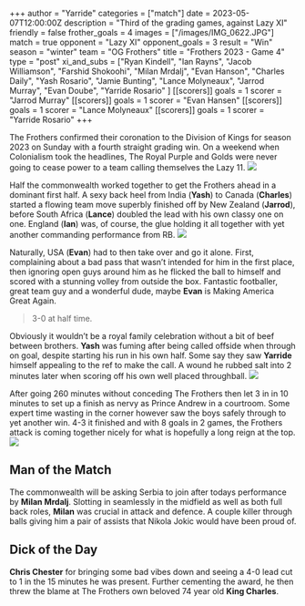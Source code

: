 +++
author = "Yarride"
categories = ["match"]
date = 2023-05-07T12:00:00Z
description = "Third of the grading games, against Lazy XI"
friendly = false
frother_goals = 4
images  = ["/images/IMG_0622.JPG"]
match = true
opponent = "Lazy XI"
opponent_goals = 3
result = "Win"
season = "winter"
team = "OG Frothers"
title = "Frothers 2023 - Game 4"
type = "post"
xi_and_subs = ["Ryan Kindell", "Ian Rayns", "Jacob Williamson", "Farshid Shokoohi", "Milan Mrdalj", "Evan Hanson", "Charles Daily", "Yash Rosario", "Jamie Bunting", "Lance Molyneaux", "Jarrod Murray", "Evan Doube", "Yarride Rosario" ]
[[scorers]]
goals = 1
scorer = "Jarrod Murray"
[[scorers]]
goals = 1
scorer = "Evan Hansen"
[[scorers]]
goals = 1
scorer = "Lance Molyneaux"
[[scorers]]
goals = 1
scorer = "Yarride Rosario"
+++

The Frothers confirmed their coronation to the Division of Kings for season 2023 on Sunday with a fourth straight grading win. On a weekend when Colonialism took the headlines, The Royal Purple and Golds were never going to cease power to a team calling themselves the Lazy 11.
![](/images/IMG_0617.JPG)

Half the commonwealth worked together to get the Frothers ahead in a dominant first half. A sexy back heel from India (**Yash**) to Canada (**Charles**) started a flowing team move superbly finished off by New Zealand (**Jarrod**), before South Africa (**Lance**) doubled the lead with his own classy one on one. England (**Ian**) was, of course, the glue holding it all together with yet another commanding performance from RB.
![](/images/IMG_0622.JPG)

Naturally, USA (**Evan**) had to then take over and go it alone. First, complaining about a bad pass that wasn’t intended for him in the first place, then ignoring open guys around him as he flicked the ball to himself and scored with a stunning volley from outside the box. Fantastic footballer, great team guy and a wonderful dude, maybe **Evan** is Making America Great Again.
> 3-0 at half time.

Obviously it wouldn’t be a royal family celebration without a bit of beef between brothers. **Yash** was fuming after being called offside when through on goal, despite starting his run in his own half. Some say they saw **Yarride** himself appealing to the ref to make the call. A wound he rubbed salt into 2 minutes later when scoring off his own well placed throughball.
![](/images/IMG_0611.JPG)

After going 260 minutes without conceding The Frothers then let 3 in in 10 minutes to set up a finish as nervy as Prince Andrew in a courtroom. Some expert time wasting in the corner however saw the boys safely through to yet another win. 4-3 it finished and with 8 goals in 2 games, the Frothers attack is coming together nicely for what is hopefully a long reign at the top.
![](/images/IMG_0608.JPG)

## Man of the Match
The commonwealth will be asking Serbia to join after todays performance by **Milan Mrdalj**. Slotting in seamlessly in the midfield as well as both full back roles, **Milan** was crucial in attack and defence. A couple killer through balls giving him a pair of assists that Nikola Jokic would have been proud of.

## Dick of the Day
**Chris Chester** for bringing some bad vibes down and seeing a 4-0 lead cut to 1 in the 15 minutes he was present. Further cementing the award, he then threw the blame at The Frothers own beloved 74 year old **King Charles**.
